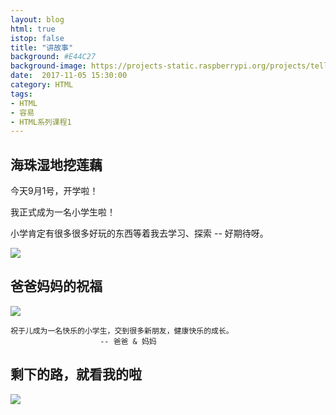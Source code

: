 ```yaml
---
layout: blog
html: true
istop: false
title: "讲故事"
background: #E44C27
background-image: https://projects-static.raspberrypi.org/projects/tell-a-story/444b2ea2324a9abec84902189357beaa42b9be57/en/images/tell-a-story.png
date:  2017-11-05 15:30:00
category: HTML
tags:
- HTML
- 容易
- HTML系列课程1
---
```


## 海珠湿地挖莲藕

今天9月1号，开学啦！

我正式成为一名小学生啦！

小学肯定有很多很多好玩的东西等着我去学习、探索 -- 好期待呀。

![](http://xiooix.oss-cn-hangzhou.aliyuncs.com/img/learn_20170901_pic1.jpg)


## 爸爸妈妈的祝福
![](http://xiooix.oss-cn-hangzhou.aliyuncs.com/img/learn_20170910_pic3.jpg)

>
```
祝于儿成为一名快乐的小学生，交到很多新朋友，健康快乐的成长。
 					-- 爸爸 & 妈妈
```

## 剩下的路，就看我的啦

![](http://xiooix.oss-cn-hangzhou.aliyuncs.com/img/learn_20170901_pic2.jpg)

